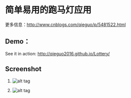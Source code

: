 简单易用的跑马灯应用
=============

更多信息：http://www.cnblogs.com/qieguo/p/5481522.html

Demo：
---
See it in action: http://qieguo2016.github.io/Lottery/


Screenshot
---

1. ![alt tag](https://github.com/QieGuo2016/AudioVisualizer/blob/master/img/Screenshot_01.png?raw=true)

2. ![alt tag](https://github.com/QieGuo2016/AudioVisualizer/blob/master/img/Screenshot_02.png?raw=true)

